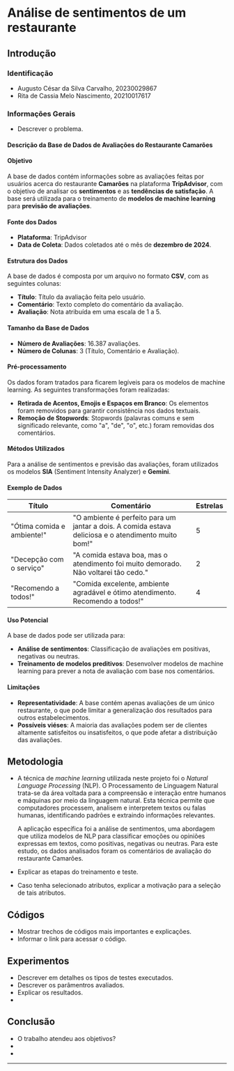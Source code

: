 # Análise de sentimentos de um restaurante

## Introdução 

### Identificação 
* Augusto César da Silva Carvalho, 20230029867
* Rita de Cassia Melo Nascimento, 20210017617
### Informações Gerais
* Descrever o problema.  
#### Descrição da Base de Dados de Avaliações do Restaurante Camarões

#### Objetivo
A base de dados contém informações sobre as avaliações feitas por usuários acerca do restaurante **Camarões** na plataforma **TripAdvisor**, com o objetivo de analisar os **sentimentos** e as **tendências de satisfação**. A base será utilizada para o treinamento de **modelos de machine learning** para **previsão de avaliações**.

#### Fonte dos Dados
- **Plataforma**: TripAdvisor
- **Data de Coleta**: Dados coletados até o mês de **dezembro de 2024**.

#### Estrutura dos Dados
A base de dados é composta por um arquivo no formato **CSV**, com as seguintes colunas:

- **Título**: Título da avaliação feita pelo usuário.
- **Comentário**: Texto completo do comentário da avaliação.
- **Avaliação**: Nota atribuída em uma escala de 1 a 5.

#### Tamanho da Base de Dados
- **Número de Avaliações**: 16.387 avaliações.
- **Número de Colunas**: 3 (Título, Comentário e Avaliação).

#### Pré-processamento
Os dados foram tratados para ficarem legíveis para os modelos de machine learning. As seguintes transformações foram realizadas:

- **Retirada de Acentos, Emojis e Espaços em Branco**: Os elementos foram removidos para garantir consistência nos dados textuais.
- **Remoção de Stopwords**: Stopwords (palavras comuns e sem significado relevante, como "a", "de", "o", etc.) foram removidas dos comentários.

#### Métodos Utilizados
Para a análise de sentimentos e previsão das avaliações, foram utilizados os modelos **SIA** (Sentiment Intensity Analyzer) e **Gemini**.

#### Exemplo de Dados

| Título                      | Comentário                                                   | Estrelas |
|-----------------------------|--------------------------------------------------------------|----------|
| "Ótima comida e ambiente!"   | "O ambiente é perfeito para um jantar a dois. A comida estava deliciosa e o atendimento muito bom!" | 5        |
| "Decepção com o serviço"     | "A comida estava boa, mas o atendimento foi muito demorado. Não voltarei tão cedo." | 2        |
| "Recomendo a todos!"         | "Comida excelente, ambiente agradável e ótimo atendimento. Recomendo a todos!" | 4        |

#### Uso Potencial
A base de dados pode ser utilizada para:
- **Análise de sentimentos**: Classificação de avaliações em positivas, negativas ou neutras.
- **Treinamento de modelos preditivos**: Desenvolver modelos de machine learning para prever a nota de avaliação com base nos comentários.

#### Limitações
- **Representatividade**: A base contém apenas avaliações de um único restaurante, o que pode limitar a generalização dos resultados para outros estabelecimentos.
- **Possíveis viéses**: A maioria das avaliações podem ser de clientes altamente satisfeitos ou insatisfeitos, o que pode afetar a distribuição das avaliações.



## Metodologia   
* A técnica de _machine learning_ utilizada neste projeto foi o _Natural Language Processing_ (NLP). O Processamento de Linguagem Natural trata-se da área voltada para a compreensão e interação entre humanos e máquinas por meio da linguagem natural. Esta técnica permite que computadores processem, analisem e interpretem textos ou falas humanas, identificando padrões e extraindo informações relevantes.

  A aplicação específica foi a análise de sentimentos, uma abordagem que utiliza modelos de NLP para classificar emoções ou opiniões expressas em textos, como positivas, negativas ou neutras. Para este estudo, os dados analisados foram os comentários de avaliação do restaurante Camarões.
* Explicar as etapas do treinamento e teste. 
* Caso tenha selecionado atributos, explicar a motivação para a seleção de tais atributos.
## Códigos
* Mostrar trechos de códigos mais importantes e explicações.  
* Informar o link para acessar o código. 

## Experimentos
* Descrever em detalhes os tipos de testes executados. 
* Descrever os parâmentros avaliados. 
* Explicar os resultados. 
*


## Conclusão 
* O trabalho atendeu aos objetivos? 
*
*




---
